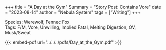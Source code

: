 +++
title = "A Day at the Gym"
Summary = "Story Post: Contains Vore"
date = "2023-08-14"
author = "Nebula System"
tags = ["Writing"]
+++

Species: Werewolf, Fennec Fox\
Tags: F/M, Vore, Unwilling, Implied Fatal, Melting Digestion, OV, Musk/Sweat

{{< embed-pdf url="../../../pdfs/Day_at_the_Gym.pdf" >}}